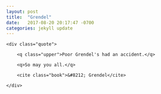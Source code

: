 ```yaml
---
layout: post
title:  "Grendel"
date:   2017-08-20 20:17:47 -0700
categories: jekyll update
---
```


<div id="grendel" class="quote-wrapper">

	<div class="quote">

		<q class="upper">Poor Grendel's had an accident.</q>

		<q>So may you all.</q>

		<cite class="book">&#8212; Grendel</cite>

	</div>

</div>